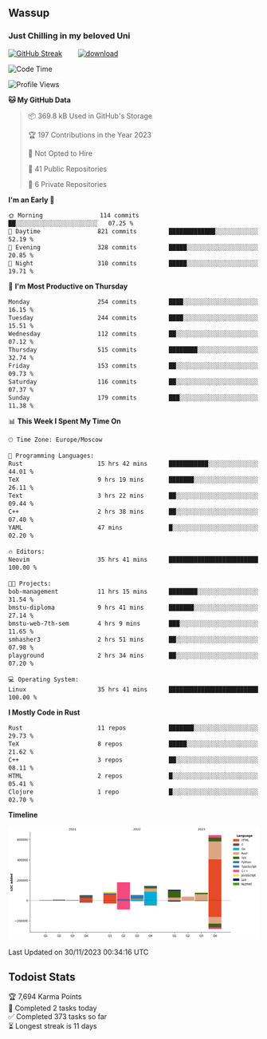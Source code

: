 ## Wassup 
### Just Chilling in my beloved Uni 

<!--
-->

[![GitHub Streak](http://github-readme-streak-stats.herokuapp.com?user=archeoss&theme=shades-of-purple&hide_border=true&date_format=j%20M%5B%20Y%5D)](https://git.io/streak-stats)&nbsp;&nbsp;&nbsp;&nbsp;&nbsp;&nbsp;&nbsp;&nbsp;[![download](https://user-images.githubusercontent.com/68448737/147796309-d8b65b1d-4dde-40d9-b03a-2b42aaa6cd43.jpeg)
](http://bmstu.ru/)

<!--START_SECTION:waka-->
![Code Time](http://img.shields.io/badge/Code%20Time-2%2C129%20hrs%2018%20mins-blue)

![Profile Views](http://img.shields.io/badge/Profile%20Views-1-blue)

**🐱 My GitHub Data** 

> 📦 369.8 kB Used in GitHub's Storage 
 > 
> 🏆 197 Contributions in the Year 2023
 > 
> 🚫 Not Opted to Hire
 > 
> 📜 41 Public Repositories 
 > 
> 🔑 6 Private Repositories 
 > 
**I'm an Early 🐤** 

```text
🌞 Morning                114 commits         ██░░░░░░░░░░░░░░░░░░░░░░░   07.25 % 
🌆 Daytime                821 commits         █████████████░░░░░░░░░░░░   52.19 % 
🌃 Evening                328 commits         █████░░░░░░░░░░░░░░░░░░░░   20.85 % 
🌙 Night                  310 commits         █████░░░░░░░░░░░░░░░░░░░░   19.71 % 
```
📅 **I'm Most Productive on Thursday** 

```text
Monday                   254 commits         ████░░░░░░░░░░░░░░░░░░░░░   16.15 % 
Tuesday                  244 commits         ████░░░░░░░░░░░░░░░░░░░░░   15.51 % 
Wednesday                112 commits         ██░░░░░░░░░░░░░░░░░░░░░░░   07.12 % 
Thursday                 515 commits         ████████░░░░░░░░░░░░░░░░░   32.74 % 
Friday                   153 commits         ██░░░░░░░░░░░░░░░░░░░░░░░   09.73 % 
Saturday                 116 commits         ██░░░░░░░░░░░░░░░░░░░░░░░   07.37 % 
Sunday                   179 commits         ███░░░░░░░░░░░░░░░░░░░░░░   11.38 % 
```


📊 **This Week I Spent My Time On** 

```text
🕑︎ Time Zone: Europe/Moscow

💬 Programming Languages: 
Rust                     15 hrs 42 mins      ███████████░░░░░░░░░░░░░░   44.01 % 
TeX                      9 hrs 19 mins       ███████░░░░░░░░░░░░░░░░░░   26.11 % 
Text                     3 hrs 22 mins       ██░░░░░░░░░░░░░░░░░░░░░░░   09.44 % 
C++                      2 hrs 38 mins       ██░░░░░░░░░░░░░░░░░░░░░░░   07.40 % 
YAML                     47 mins             █░░░░░░░░░░░░░░░░░░░░░░░░   02.20 % 

🔥 Editors: 
Neovim                   35 hrs 41 mins      █████████████████████████   100.00 % 

🐱‍💻 Projects: 
bob-management           11 hrs 15 mins      ████████░░░░░░░░░░░░░░░░░   31.54 % 
bmstu-diploma            9 hrs 41 mins       ███████░░░░░░░░░░░░░░░░░░   27.14 % 
bmstu-web-7th-sem        4 hrs 9 mins        ███░░░░░░░░░░░░░░░░░░░░░░   11.65 % 
smhasher3                2 hrs 51 mins       ██░░░░░░░░░░░░░░░░░░░░░░░   07.98 % 
playground               2 hrs 34 mins       ██░░░░░░░░░░░░░░░░░░░░░░░   07.20 % 

💻 Operating System: 
Linux                    35 hrs 41 mins      █████████████████████████   100.00 % 
```

**I Mostly Code in Rust** 

```text
Rust                     11 repos            ███████░░░░░░░░░░░░░░░░░░   29.73 % 
TeX                      8 repos             █████░░░░░░░░░░░░░░░░░░░░   21.62 % 
C++                      3 repos             ██░░░░░░░░░░░░░░░░░░░░░░░   08.11 % 
HTML                     2 repos             █░░░░░░░░░░░░░░░░░░░░░░░░   05.41 % 
Clojure                  1 repo              █░░░░░░░░░░░░░░░░░░░░░░░░   02.70 % 
```



**Timeline**

![Lines of Code chart](https://raw.githubusercontent.com/archeoss/archeoss/master/assets/bar_graph.png)


 Last Updated on 30/11/2023 00:34:16 UTC
<!--END_SECTION:waka-->

## Todoist Stats

<!-- TODO-IST:START -->
🏆  7,694 Karma Points           
🌸  Completed 2 tasks today           
✅  Completed 373 tasks so far           
⏳  Longest streak is 11 days
<!-- TODO-IST:END -->
